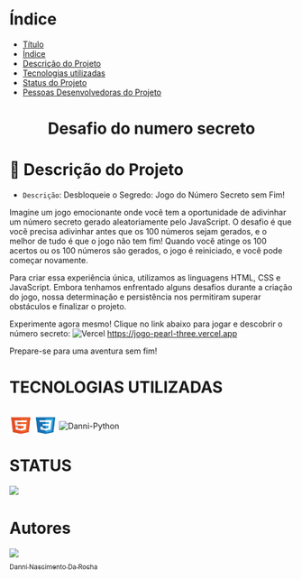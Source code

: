 # Índice 

* [Título](#jogo-do-numero-secreto)
* [Índice](#índice)
* [Descrição do Projeto](#hammer-descrição-do-projeto)
* [Tecnologias utilizadas](#tecnologias-utilizadas)
* [Status do Projeto](#status)
* [Pessoas Desenvolvedoras do Projeto](#autores)

<h1 align="center"> Desafio do numero secreto </h1>

# :hammer: Descrição do Projeto

- `Descrição`: Desbloqueie o Segredo: Jogo do Número Secreto sem Fim!

Imagine um jogo emocionante onde você tem a oportunidade de adivinhar um número secreto gerado aleatoriamente pelo JavaScript. O desafio é que você precisa adivinhar antes que os 100 números sejam gerados, e o melhor de tudo é que o jogo não tem fim! Quando você atinge os 100 acertos ou os 100 números são gerados, o jogo é reiniciado, e você pode começar novamente.

Para criar essa experiência única, utilizamos as linguagens HTML, CSS e JavaScript. Embora tenhamos enfrentado alguns desafios durante a criação do jogo, nossa determinação e persistência nos permitiram superar obstáculos e finalizar o projeto.

Experimente agora mesmo! Clique no link abaixo para jogar e descobrir o número secreto:
![Vercel](https://img.shields.io/badge/vercel-%23000000.svg?style=for-the-badge&logo=vercel&logoColor=white) https://jogo-pearl-three.vercel.app

Prepare-se para uma aventura sem fim!

##
# TECNOLOGIAS UTILIZADAS
<div style="display: inline_block"><br>
  <img align="center" alt="Danni-HTML" height="30" width="40" src="https://raw.githubusercontent.com/devicons/devicon/master/icons/html5/html5-original.svg">
  <img align="center" alt="Danni-CSS" height="30" width="40" src="https://raw.githubusercontent.com/devicons/devicon/master/icons/css3/css3-original.svg">
  <img align="center" alt="Danni-Python" height="30" width="80" src="https://img.shields.io/badge/JavaScript-323330?style=for-the-badge&logo=javascript&logoColor=F7DF1E">
</div>

##

# STATUS
<img src="http://img.shields.io/static/v1?label=STATUS&message=CONCLUIDO&color=GREEN&style=for-the-badge"/>

# Autores

[<img loading="lazy" src="https://avatars.githubusercontent.com/u/124941926?v=4" width=115><br><sub>Danni Nascimento Da Rocha</sub>](https://github.com/DanniNascimento)

##
